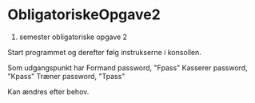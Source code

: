 # ObligatoriskeOpgave2
1. semester obligatoriske opgave 2

Start programmet og derefter følg instrukserne i konsollen.

Som udgangspunkt har  Formand password, "Fpass"
                      Kasserer password, "Kpass"
                      Træner password, "Tpass"

Kan ændres efter behov.

